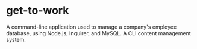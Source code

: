 # get-to-work
 A command-line application used to manage a company's employee database, using Node.js, Inquirer, and MySQL.  A CLI content management system.
